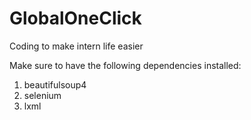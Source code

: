 # GlobalOneClick
Coding to make intern life easier  
  
Make sure to have the following dependencies installed:  
1) beautifulsoup4  
2) selenium  
3) lxml